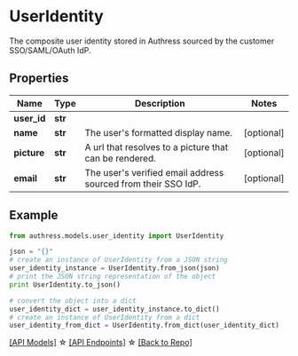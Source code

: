 # UserIdentity

The composite user identity stored in Authress sourced by the customer SSO/SAML/OAuth IdP.

## Properties
Name | Type | Description | Notes
------------ | ------------- | ------------- | -------------
**user_id** | **str** |  | 
**name** | **str** | The user's formatted display name. | [optional] 
**picture** | **str** | A url that resolves to a picture that can be rendered. | [optional] 
**email** | **str** | The user's verified email address sourced from their SSO IdP. | [optional] 

## Example

```python
from authress.models.user_identity import UserIdentity

json = "{}"
# create an instance of UserIdentity from a JSON string
user_identity_instance = UserIdentity.from_json(json)
# print the JSON string representation of the object
print UserIdentity.to_json()

# convert the object into a dict
user_identity_dict = user_identity_instance.to_dict()
# create an instance of UserIdentity from a dict
user_identity_from_dict = UserIdentity.from_dict(user_identity_dict)
```
[[API Models]](./README.md#documentation-for-models) ☆ [[API Endpoints]](./README.md#documentation-for-api-endpoints) ☆ [[Back to Repo]](../README.md)


